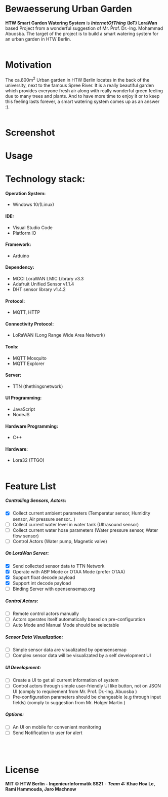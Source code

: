 # Bewaesserung Urban Garden

**HTW Smart Garden Watering System** is **_InternetOfThing_** **(IoT)**  **LoraWan** based Project from a wonderful suggestion of Mr. Prof. Dr.-Ing. Mohammad Abuosba. The target of the project is to build a smart watering system for an urban garden in HTW Berlin. 
<br/> <br/>
# Motivation
The ca.800m<sup>2</sup> Urban garden in HTW Berlin locates in the back of the university, next to the famous Spree River. It is a really beautiful garden which provides everyone fresh air along with really wonderful green feeling due to many trees and plants. And to have more time to enjoy it or to keep this feeling lasts forever, a smart watering system comes up as an answer :). 
<br/> <br/>
# Screenshot

  
# Usage


# Technology stack:
#### Operation System:
- Windows 10/(Linux)
#### IDE:
- Visual Studio Code
- Platform IO
#### Framework:
- Arduino
#### Dependency:
- MCCI LoraWAN LMIC Library v3.3
- Adafruit Unified Sensor v1.1.4
- DHT sensor library v1.4.2
#### Protocol:
- MQTT, HTTP
#### Connectivity Protocol:
- LoRaWAN (Long Range Wide Area Network)
#### Tools:
- MQTT Mosquito
- MQTT Explorer
#### Server:
- TTN (thethingsnetwork)
#### UI Programming: 
- JavaScript
- NodeJS
#### Hardware Programming: 
- C++
#### Hardware:
- Lora32 (TTGO)
<br/> <br/>
# Feature List

##### Controlling Sensors, Actors:
- [x] Collect current ambient parameters (Temperatur sensor, Humidity sensor, Air pressure sensor.. )
- [ ] Collect current water level in water tank (Ultrasound sensor)
- [ ] Collect current water hose parameters (Water pressure sensor, Water flow sensor)
- [ ] Control Actors (Water pump, Magnetic valve)
##### On LoraWan Server:
- [x] Send collected sensor data to TTN Network
- [x] Operate with ABP Mode or OTAA Mode (prefer OTAA)
- [x] Support float decode payload
- [x] Support int decode payload
- [ ] Binding Server with opensensemap.org
##### Control Actors:
- [ ] Remote control actors manually
- [ ] Actors operates itself automatically based on pre-configuration
- [ ] Auto Mode and Manual Mode should be selectable
##### Sensor Data Visualization:
- [ ] Simple sensor data are visualizated by opensensemap
- [ ] Complex sensor data will be visualizated by a self development UI
##### UI Development:
- [ ] Create a UI to get all current information of system
- [ ] Control actors through simple user-friendly UI like button, not on JSON UI 
      (comply to requirement from Mr. Prof. Dr.-Ing. Abuosba )
- [ ] Pre-configuration parameters should be changeable (e.g through input fields) 
      (comply to suggestion from Mr. Holger Martin )
##### Options:
- [ ] An UI on mobile for convenient monitoring
- [ ] Send Notification to user for alert 
 <br/> <br/>
 <br/> <br/>
# License
**MIT** © **HTW Berlin - IngenieurInformatik SS21** - ***Team 4:*** **Khac Hoa Le, Rami Hammouda, Jaro Machnow**
